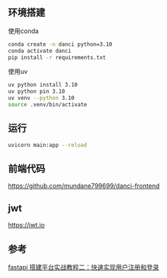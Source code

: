 ## 环境搭建

使用conda
```bash
conda create -n danci python=3.10
conda activate danci
pip install -r requirements.txt
```

使用uv
```bash
uv python install 3.10
uv python pin 3.10
uv venv --python 3.10
source .venv/bin/activate
```

## 运行

```bash
uvicorn main:app --reload
```

## 前端代码

https://github.com/mundane799699/danci-frontend

## jwt

https://jwt.io

## 参考

[fastapi 搭建平台实战教程二：快速实现用户注册和登录](https://www.cnblogs.com/zerotest/p/17802155.html)
